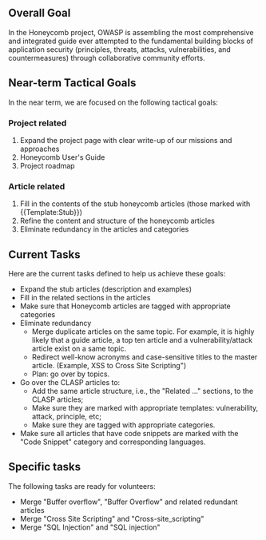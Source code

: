 ## Overall Goal

In the Honeycomb project, OWASP is assembling the most comprehensive and
integrated guide ever attempted to the fundamental building blocks of
application security (principles, threats, attacks, vulnerabilities, and
countermeasures) through collaborative community efforts.

## Near-term Tactical Goals

In the near term, we are focused on the following tactical goals:

### Project related

1.  Expand the project page with clear write-up of our missions and
    approaches
2.  Honeycomb User's Guide
3.  Project roadmap

### Article related

1.  Fill in the contents of the stub honeycomb articles (those marked
    with {{Template:Stub}})
2.  Refine the content and structure of the honeycomb articles
3.  Eliminate redundancy in the articles and categories

## Current Tasks

Here are the current tasks defined to help us achieve these goals:

  - Expand the stub articles (description and examples)
  - Fill in the related sections in the articles
  - Make sure that Honeycomb articles are tagged with appropriate
    categories
  - Eliminate redundancy
      - Merge duplicate articles on the same topic. For example, it is
        highly likely that a guide article, a top ten article and a
        vulnerability/attack article exist on a same topic.
      - Redirect well-know acronyms and case-sensitive titles to the
        master article. (Example, XSS to Cross Site Scripting")
      - Plan: go over by topics.
  - Go over the CLASP articles to:
      - Add the same article structure, i.e., the "Related ..."
        sections, to the CLASP articles;
      - Make sure they are marked with appropriate templates:
        vulnerability, attack, principle, etc;
      - Make sure they are tagged with appropriate categories.
  - Make sure all articles that have code snippets are marked with the
    "Code Snippet" category and corresponding languages.

## Specific tasks

The following tasks are ready for volunteers:

  - Merge "Buffer overflow", "Buffer Overflow" and related redundant
    articles
  - Merge "Cross Site Scripting" and "Cross-site_scripting"
  - Merge "SQL Injection" and "SQL injection"